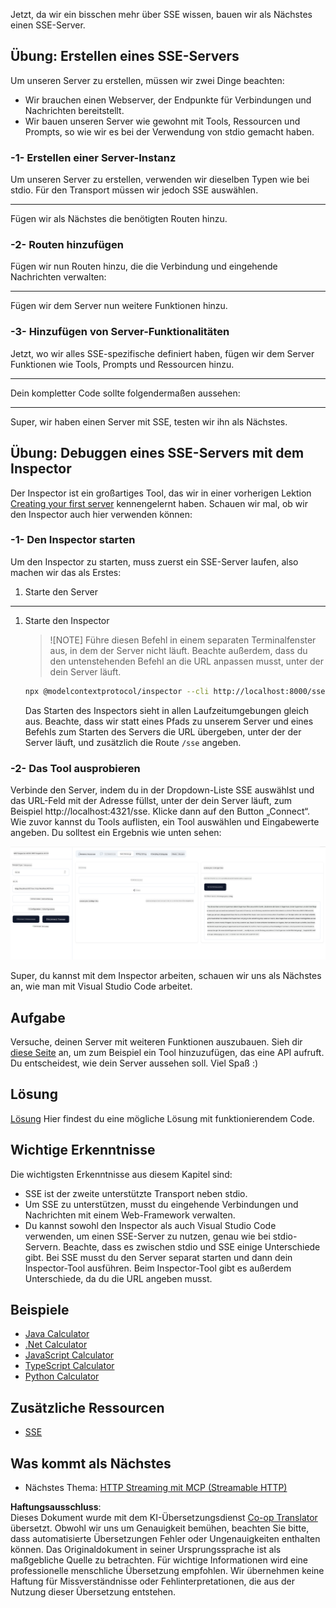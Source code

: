 <!--
CO_OP_TRANSLATOR_METADATA:
{
  "original_hash": "d90ca3d326c48fab2ac0ebd3a9876f59",
  "translation_date": "2025-07-13T19:48:23+00:00",
  "source_file": "03-GettingStarted/05-sse-server/README.md",
  "language_code": "de"
}
-->
Jetzt, da wir ein bisschen mehr über SSE wissen, bauen wir als Nächstes einen SSE-Server.

## Übung: Erstellen eines SSE-Servers

Um unseren Server zu erstellen, müssen wir zwei Dinge beachten:

- Wir brauchen einen Webserver, der Endpunkte für Verbindungen und Nachrichten bereitstellt.
- Wir bauen unseren Server wie gewohnt mit Tools, Ressourcen und Prompts, so wie wir es bei der Verwendung von stdio gemacht haben.

### -1- Erstellen einer Server-Instanz

Um unseren Server zu erstellen, verwenden wir dieselben Typen wie bei stdio. Für den Transport müssen wir jedoch SSE auswählen.

---

Fügen wir als Nächstes die benötigten Routen hinzu.

### -2- Routen hinzufügen

Fügen wir nun Routen hinzu, die die Verbindung und eingehende Nachrichten verwalten:

---

Fügen wir dem Server nun weitere Funktionen hinzu.

### -3- Hinzufügen von Server-Funktionalitäten

Jetzt, wo wir alles SSE-spezifische definiert haben, fügen wir dem Server Funktionen wie Tools, Prompts und Ressourcen hinzu.

---

Dein kompletter Code sollte folgendermaßen aussehen:

---

Super, wir haben einen Server mit SSE, testen wir ihn als Nächstes.

## Übung: Debuggen eines SSE-Servers mit dem Inspector

Der Inspector ist ein großartiges Tool, das wir in einer vorherigen Lektion [Creating your first server](/03-GettingStarted/01-first-server/README.md) kennengelernt haben. Schauen wir mal, ob wir den Inspector auch hier verwenden können:

### -1- Den Inspector starten

Um den Inspector zu starten, muss zuerst ein SSE-Server laufen, also machen wir das als Erstes:

1. Starte den Server

---

1. Starte den Inspector

    > ![NOTE]
    > Führe diesen Befehl in einem separaten Terminalfenster aus, in dem der Server nicht läuft. Beachte außerdem, dass du den untenstehenden Befehl an die URL anpassen musst, unter der dein Server läuft.

    ```sh
    npx @modelcontextprotocol/inspector --cli http://localhost:8000/sse --method tools/list
    ```

    Das Starten des Inspectors sieht in allen Laufzeitumgebungen gleich aus. Beachte, dass wir statt eines Pfads zu unserem Server und eines Befehls zum Starten des Servers die URL übergeben, unter der der Server läuft, und zusätzlich die Route `/sse` angeben.

### -2- Das Tool ausprobieren

Verbinde den Server, indem du in der Dropdown-Liste SSE auswählst und das URL-Feld mit der Adresse füllst, unter der dein Server läuft, zum Beispiel http://localhost:4321/sse. Klicke dann auf den Button „Connect“. Wie zuvor kannst du Tools auflisten, ein Tool auswählen und Eingabewerte angeben. Du solltest ein Ergebnis wie unten sehen:

![SSE Server running in inspector](../../../../translated_images/sse-inspector.d86628cc597b8fae807a31d3d6837842f5f9ee1bcc6101013fa0c709c96029ad.de.png)

Super, du kannst mit dem Inspector arbeiten, schauen wir uns als Nächstes an, wie man mit Visual Studio Code arbeitet.

## Aufgabe

Versuche, deinen Server mit weiteren Funktionen auszubauen. Sieh dir [diese Seite](https://api.chucknorris.io/) an, um zum Beispiel ein Tool hinzuzufügen, das eine API aufruft. Du entscheidest, wie dein Server aussehen soll. Viel Spaß :)

## Lösung

[Lösung](./solution/README.md) Hier findest du eine mögliche Lösung mit funktionierendem Code.

## Wichtige Erkenntnisse

Die wichtigsten Erkenntnisse aus diesem Kapitel sind:

- SSE ist der zweite unterstützte Transport neben stdio.
- Um SSE zu unterstützen, musst du eingehende Verbindungen und Nachrichten mit einem Web-Framework verwalten.
- Du kannst sowohl den Inspector als auch Visual Studio Code verwenden, um einen SSE-Server zu nutzen, genau wie bei stdio-Servern. Beachte, dass es zwischen stdio und SSE einige Unterschiede gibt. Bei SSE musst du den Server separat starten und dann dein Inspector-Tool ausführen. Beim Inspector-Tool gibt es außerdem Unterschiede, da du die URL angeben musst.

## Beispiele

- [Java Calculator](../samples/java/calculator/README.md)
- [.Net Calculator](../../../../03-GettingStarted/samples/csharp)
- [JavaScript Calculator](../samples/javascript/README.md)
- [TypeScript Calculator](../samples/typescript/README.md)
- [Python Calculator](../../../../03-GettingStarted/samples/python)

## Zusätzliche Ressourcen

- [SSE](https://developer.mozilla.org/en-US/docs/Web/API/Server-sent_events)

## Was kommt als Nächstes

- Nächstes Thema: [HTTP Streaming mit MCP (Streamable HTTP)](../06-http-streaming/README.md)

**Haftungsausschluss**:  
Dieses Dokument wurde mit dem KI-Übersetzungsdienst [Co-op Translator](https://github.com/Azure/co-op-translator) übersetzt. Obwohl wir uns um Genauigkeit bemühen, beachten Sie bitte, dass automatisierte Übersetzungen Fehler oder Ungenauigkeiten enthalten können. Das Originaldokument in seiner Ursprungssprache ist als maßgebliche Quelle zu betrachten. Für wichtige Informationen wird eine professionelle menschliche Übersetzung empfohlen. Wir übernehmen keine Haftung für Missverständnisse oder Fehlinterpretationen, die aus der Nutzung dieser Übersetzung entstehen.